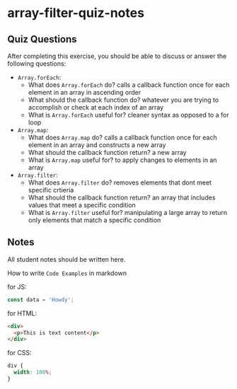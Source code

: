 # array-filter-quiz-notes

## Quiz Questions

After completing this exercise, you should be able to discuss or answer the following questions:

- `Array.forEach`:
  - What does `Array.forEach` do?
    calls a callback function once for each element in an array in ascending order
  - What should the callback function do?
    whatever you are trying to accomplish or check at each index of an array
  - What is `Array.forEach` useful for?
    cleaner syntax as opposed to a for loop
- `Array.map`:
  - What does `Array.map` do?
    calls a callback function once for each element in an array and constructs a new array
  - What should the callback function return?
    a new array
  - What is `Array.map` useful for?
    to apply changes to elements in an array
- `Array.filter`:
  - What does `Array.filter` do?
    removes elements that dont meet specific crtieria
  - What should the callback function return?
    an array that includes values that meet a specific condition
  - What is `Array.filter` useful for?
    manipulating a large array to return only elements that match a specific condition

## Notes

All student notes should be written here.

How to write `Code Examples` in markdown

for JS:

```javascript
const data = 'Howdy';
```

for HTML:

```html
<div>
  <p>This is text content</p>
</div>
```

for CSS:

```css
div {
  width: 100%;
}
```
